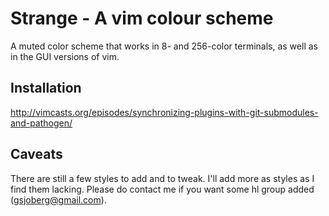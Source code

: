 # Strange - A vim colour scheme

A muted color scheme that works in 8- and 256-color terminals, as well as in
the GUI versions of vim.

## Installation

http://vimcasts.org/episodes/synchronizing-plugins-with-git-submodules-and-pathogen/

## Caveats

There are still a few styles to add and to tweak. I'll add more as styles
as I find them lacking. Please do contact me if you want some hl group
added (gsjoberg@gmail.com).
